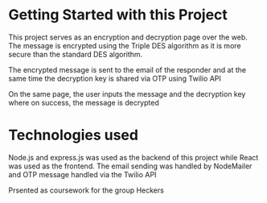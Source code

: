 # Getting Started with this Project

This project serves as an encryption and decryption page over the web. The message is encrypted using the Triple DES algorithm as it is more secure than the standard DES algorithm.

The encrypted message is sent to the email of the responder and at the same time the decryption key is shared via OTP using Twilio API

On the same page, the user inputs the message and the decryption key where on success, the message is decrypted

# Technologies used

Node.js and express.js was used as the backend of this project while React was used as the frontend.
The email sending was handled by NodeMailer and OTP message handled via the Twilio API

Prsented as coursework for the group Heckers


